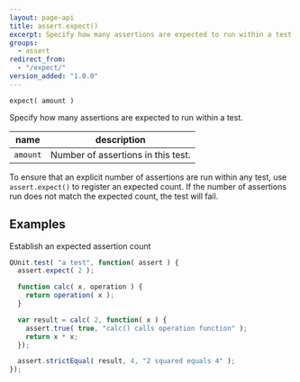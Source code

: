 ```yaml
---
layout: page-api
title: assert.expect()
excerpt: Specify how many assertions are expected to run within a test.
groups:
  - assert
redirect_from:
  - "/expect/"
version_added: "1.0.0"
---
```


`expect( amount )`

Specify how many assertions are expected to run within a test.

| name | description |
|------|-------------|
| `amount` | Number of assertions in this test. |

To ensure that an explicit number of assertions are run within any test, use `assert.expect()` to register an expected count. If the number of assertions run does not match the expected count, the test will fail.

## Examples

Establish an expected assertion count

```js
QUnit.test( "a test", function( assert ) {
  assert.expect( 2 );

  function calc( x, operation ) {
    return operation( x );
  }

  var result = calc( 2, function( x ) {
    assert.true( true, "calc() calls operation function" );
    return x * x;
  });

  assert.strictEqual( result, 4, "2 squared equals 4" );
});
```
